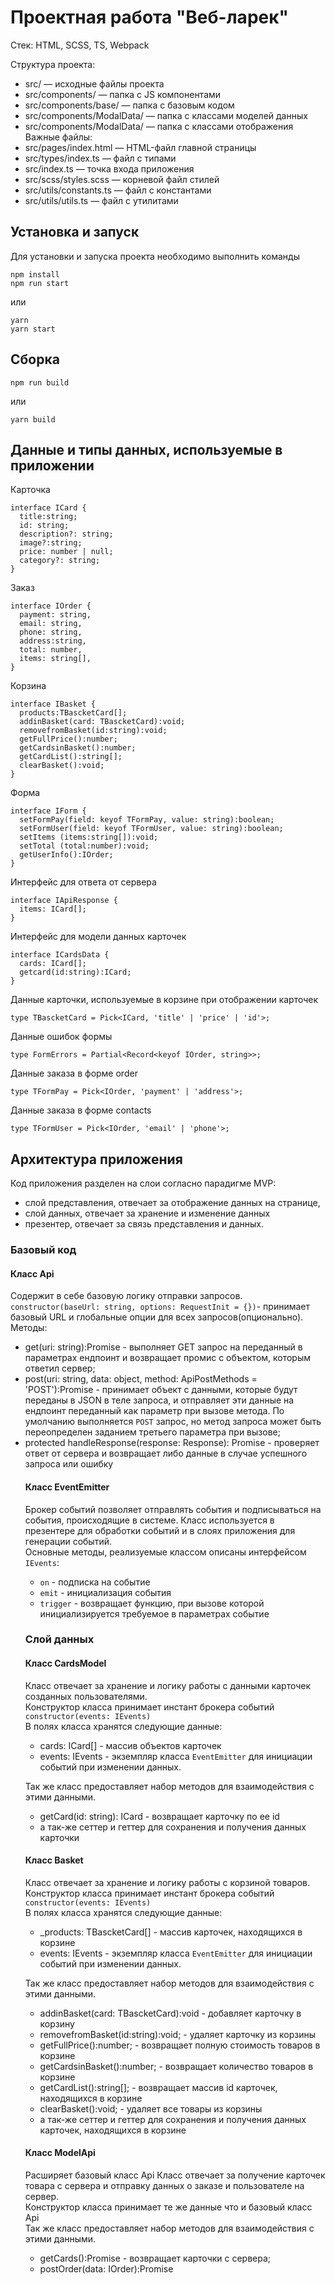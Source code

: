 # Проектная работа "Веб-ларек"

Стек: HTML, SCSS, TS, Webpack

Структура проекта:
- src/ — исходные файлы проекта
- src/components/ — папка с JS компонентами
- src/components/base/ — папка с базовым кодом
- src/components/ModalData/ — папка с классами моделей данных
- src/components/ModalData/ — папка с классами отображения
Важные файлы:
- src/pages/index.html — HTML-файл главной страницы
- src/types/index.ts — файл с типами
- src/index.ts — точка входа приложения
- src/sсss/styles.scss — корневой файл стилей
- src/utils/constants.ts — файл с константами
- src/utils/utils.ts — файл с утилитами

## Установка и запуск
Для установки и запуска проекта необходимо выполнить команды

```
npm install
npm run start
```

или

```
yarn
yarn start
```
## Сборка

```
npm run build
```

или

```
yarn build
```


## Данные и типы данных, используемые в приложении

Карточка

```
interface ICard {
  title:string;
  id: string;
  description?: string;
  image?:string;
  price: number | null;
  category?: string;
}
```

Заказ

```
interface IOrder {
  payment: string,
  email: string,
  phone: string,
  address:string,
  total: number,
  items: string[],
}
```

Корзина
```
interface IBasket {
  products:TBascketCard[];
  addinBasket(card: TBascketCard):void;
  removefromBasket(id:string):void; 
  getFullPrice():number;
  getCardsinBasket():number;
  getCardList():string[];
  clearBasket():void;
}
```

Форма
```
interface IForm {
  setFormPay(field: keyof TFormPay, value: string):boolean;
  setFormUser(field: keyof TFormUser, value: string):boolean;
  setItems (items:string[]):void;
  setTotal (total:number):void;
  getUserInfo():IOrder;
}
```

Интерфейс для ответа от сервера

```
interface IApiResponse {
  items: ICard[];
}
```
Интерфейс для модели данных карточек

```
interface ICardsData {
  cards: ICard[];
  getcard(id:string):ICard; 
}
```

Данные карточки, используемые в корзине при отображении карточек
```
type TBascketCard = Pick<ICard, 'title' | 'price' | 'id'>;
```

Данные ошибок формы

```
type FormErrors = Partial<Record<keyof IOrder, string>>;
```
Данные заказа в форме order
```
type TFormPay = Pick<IOrder, 'payment' | 'address'>;
```
Данные заказа в форме contacts
```
type TFormUser = Pick<IOrder, 'email' | 'phone'>;
```

## Архитектура приложения

Код приложения разделен на слои согласно парадигме MVP: 
- слой представления, отвечает за отображение данных на странице, 
- слой данных, отвечает за хранение и изменение данных
- презентер, отвечает за связь представления и данных.

### Базовый код

#### Класс Api
Содержит в себе базовую логику отправки запросов. 
`constructor(baseUrl: string, options: RequestInit = {})`- принимает базовый URL и глобальные опции для всех запросов(опционально).\
Методы: 
- get(uri: string):Promise<object> - выполняет GET запрос на переданный в параметрах ендпоинт и возвращает промис с объектом, которым ответил сервер;
- post(uri: string, data: object, method: ApiPostMethods = 'POST'):Promise<object> - принимает объект с данными, которые будут переданы в JSON в теле запроса, и отправляет эти данные на ендпоинт переданный как параметр при вызове метода. По умолчанию выполняется `POST` запрос, но метод запроса может быть переопределен заданием третьего параметра при вызове;
- protected handleResponse(response: Response): Promise<object> - проверяет ответ от сервера и возвращает либо данные в случае успешного запроса или ошибку

#### Класс EventEmitter
Брокер событий позволяет отправлять события и подписываться на события, происходящие в системе. Класс используется в презентере для обработки событий и в слоях приложения для генерации событий.  
Основные методы, реализуемые классом описаны интерфейсом `IEvents`:
- `on` - подписка на событие
- `emit` - инициализация события
- `trigger` - возвращает функцию, при вызове которой инициализируется требуемое в параметрах событие   

### Слой данных


#### Класс CardsModel
Класс отвечает за хранение и логику работы с данными карточек созданных пользователями.\
Конструктор класса принимает инстант брокера событий\
`constructor(events: IEvents)`\
В полях класса хранятся следующие данные:
- cards: ICard[] - массив объектов карточек
- events: IEvents - экземпляр класса `EventEmitter` для инициации событий при изменении данных.

Так же класс предоставляет набор методов для взаимодействия с этими данными.
- getCard(id: string): ICard - возвращает карточку по ее id
- а так-же сеттер и геттер для сохранения и получения данных карточки

#### Класс Basket
Класс отвечает за хранение и логику работы с корзиной товаров.\
Конструктор класса принимает инстант брокера событий\
`constructor(events: IEvents)`\
В полях класса хранятся следующие данные:
- _products: TBascketCard[] - массив карточек, находящихся в корзине
- events: IEvents - экземпляр класса `EventEmitter` для инициации событий при изменении данных.

Так же класс предоставляет набор методов для взаимодействия с этими данными.
- addinBasket(card: TBascketCard):void - добавляет карточку в корзину
- removefromBasket(id:string):void; - удаляет карточку из корзины
- getFullPrice():number; - возвращает полную стоимость товаров в корзине
- getCardsinBasket():number; - возвращает количество товаров в корзине
- getCardList():string[]; - возвращает массив id карточек, находящихся в корзине
- clearBasket():void; - удаляет все товары из корзины
- а так-же сеттер и геттер для сохранения и получения данных карточек, находящихся в корзине

#### Класс ModelApi
Расширяет базовый класс Api
Класс отвечает за получение карточек товара с сервера и отправку данных о заказе и пользователе на сервер.\
Конструктор класса принимает те же данные что и базовый класс Api\
Так же класс предоставляет набор методов для взаимодействия с этими данными.
- getCards():Promise<IApiResponse> - возвращает карточки с сервера;
- postOrder(data: IOrder):Promise<object> - отправляет данные о заказе на сервер.

#### Класс FormModel
Класс отвечает за хранение данных о заказе и пользователе и за валидацию и логику работы с формами .\
Конструктор класса принимает инстант брокера событий\
`constructor(events: IEvents)`\
В полях класса хранятся следующие данные:
- order: IOrder = {
		payment: '',
		email: '',
		phone: '',
		address: '',
		total: 0,
		items: [],
	}; - объект, содержащий данные о пользователе(телефон, адрес, е-mail), выбранный способ оплаты, сумму заказа  и список id карточек, выбранных товаров;
- events: IEvents - экземпляр класса `EventEmitter` для инициации событий при изменении данных;
- formErrors: FormErrors - объект содержащий информацию об ошиках валидации для каждого из полей (адрес, телефон, e-mail, выбор способа оплаты)
Так же класс предоставляет набор методов для взаимодействия с этими данными.
- setFormPay(field: keyof TFormPay, value: string):boolean - сохраняет выбранный способ оплаты и адрес пользователя, валидирует введенные данные пользователя
- setFormUser(field: keyof TFormUser, value: string):boolean - сохраняет телефон и e-mail пользователя, валидирует введенные данные пользователя
- setItems (items:string[]):void - сохраняет в объект order массив id карточек, находящихся в корзине;
- setTotal (total:number):void - сохраняет в объект order полную стоимость корзины
- getUserInfo():IOrder - возвращает данные заказа и данные введенные пользователем
- protected validateFormUser():boolean - валидирует данные введенные в форму contacts (телефон и e-mail)
- protected validateFormPay():boolean - валидирует данные введенные в форму order (способ оплаты и адрес)



### Классы представления
Все классы представления отвечают за отображение внутри контейнера (DOM-элемент) передаваемых в них данных.

#### Базовый Класс Component
Класс является дженериком и родителем всех компонентов слоя представления. В дженерик принимает тип объекта, в котором данные будут передаваться в метод render для отображения данных в компоненте./
В конструктор принимает элемент разметки, являющийся основным родительским контейнером компонента. 
`constructor(protected readonly container: HTMLElement)`\
Методы:
- toggleClass(element: HTMLElement, className: string, force?: boolean) - переключение класса html элемента
- protected setText(element: HTMLElement, value: unknown) - установка тесктового содержимого html элементу 
- setDisabled(element: HTMLElement, state: boolean) - добавление или удаление атрибута disabled
- protected setHidden(element: HTMLElement) - скртытие html элемента
-  protected setVisible(element: HTMLElement) - сделать html элемент видимым
- protected setImage(element: HTMLImageElement, src: string, alt?: string) - установить изображение
- render(data?: Partial<T>): HTMLElement -  отвечает за сохранение полученных в параметре данных в полях компонентов через их сеттеры, возвращает обновленный контейнер компонента.

#### Класс ModalView
Реализует модальное окно. Устанавливает слушатели на клик в оверлей и кнопку-крестик для закрытия попапа.  
- `constructor(container: HTMLElement, events: IEvents)` Конструктор принимает DOM элемент темплейта модального окна и экземпляр класса `EventEmitter` для возможности инициации событий.

Поля класса
- _closeButton: HTMLButtonElement - кнопка закрытия модального окна;
- _content: HTMLElement - элемент, в который вставляется содержимое для отображения разных модальных окон сайта;

Методы:
- сеттер content - заменяет содержимое модального окна
- open():void - открывает модальное окно
- close():void - закрывает модальное окно
- protected _toggleModal(state: boolean = true):void - метод добавляющий или убирающий scc класс открытия модального окна
- protected _handleEscape (evt: KeyboardEvent):void - закрытие модального окна при нажатии на кнопку `Esc`
- render(data: IModalData): HTMLElement - расширяет родительский метод render, управляет отображением модального окна, а также открывает его.


#### Класс FormView
 Предназначен для отображения форм внутри модального окна. 
 Устанавливает слушатели на клик принажатии на кнопки выбора способа оплаты, кнопку подтверждения формы и слушатель на изменения вводимых данных в поле input
`constructor(container: HTMLElement, events: IEvents)` Конструктор принимает DOM элемент темплейта формы и экземпляр класса `EventEmitter` для возможности инициации событий.
Поля класса:
- events: IEvents - экземпляр класса `EventEmitter` для инициации событий при изменении данных;
- submitButton: HTMLButtonElement - кнопка подтверждения
- formName: string - значение атрибута name формы
- _errors: HTMLElement - элемент разметки, где отображаются ошибки валидации формы;
- _paymentButton?: HTMLButtonElement[] - массив кнопок, отвечающих за выбор способа оплаты

Методы:
- сеттер valid - меняет активность кнопки подтверждения в зависимости от валидности введенных данных
- сеттер errors - отображает ошибки валидации формы
- protected selectButton(pay: string):void - выделение кнопки при нажатии на нее


#### Класс BasketView
Предназначен для отображения корзины внутри модального окна и отображения количества элементов в корзине на иконке корзины на главной странице. 
 Устанавливает слушатели на клик принажатии на кнопку оформления заказа внутри модального окна и на иконку корзины на главной странице\
`constructor(container: HTMLElement, events: IEvents)` Конструктор принимает DOM элемент темплейта корзины и экземпляр класса `EventEmitter` для возможности инициации событий.\
Поля класса:
- events: IEvents - экземпляр класса `EventEmitter` для инициации событий при изменении данных;
- _cardsList:HTMLElement - элемент ul списка товаров, находящихся в корзине
- basketButton:HTMLButtonElement - кнопка оформления заказа;
- _basketPrice:HTMLElement - элемент отображения стоимости корзины;
- headerBasketButton:HTMLButtonElement - кнопка корзины на главной странице;
- headerBasketCounter:HTMLElement - элемент отображения количества товаров в корзине.

Методы:
- renderHeaderBasketCounter(value: number):void - отображает количество товаров в корзине;
- сеттер basketPrice - отображает цену товаров в корзине и сообщение "Корзина пуста", если товары в корзине отсутствуют;
- сеттер items - отображают переданный массив html элементов товаров в корзине

#### Класс Page
Предназначен для отображения массива карточек на главной странице. 
constructor(container: HTMLElement) Конструктор принимает элемент, внутри которого будет отображаться массив html элементов.
- _wrapper: HTMLElement - элемент обертки для главной страницы сайта
Методы:
- сеттер catalog - заменяет все элементы внутри container на переданный массив html элементов
- сеттер locked - блокирует прокрутку страницы при открытии модального окна; при закрытии модального окна возвращает возможность прокрутки страницы

#### Класс SuccessView
Предназначен для отображения успешного результата покупки внутри модального окна. 
 Устанавливает слушатели на клик при нажатии на кнопку успешного оформления заказа
constructor(container: HTMLElement, events: IEvents) Конструктор принимает DOM элемент темплейта успешного оформления заказа и экземпляр класса `EventEmitter` для возможности инициации событий.
Поля класса:
- button: HTMLButtonElement - кнопка успешного оформления заказа
- events:IEvents - экземпляр класса `EventEmitter` для инициации событий при изменении данных;
- _fullSum : HTMLElement - элемент для отображения общей стоимости покупки
методы:
- сеттер fullSum - отображает полную стоимость покупки

#### Класс CardView
Предназначен для отображения элемента карточки на главной страницы, при открытии модального окна карточки и для отображения элемента карточки внутри корзины. 
Устанавливает слушатели на клик при нажатии на кнопку добавления в корзину, удаления из корзины и при нажатии на карточку на главной странице сайта для отображения полной информации о товаре.
constructor(container: HTMLElement, events: IEvents) Конструктор принимает DOM элемент темплейта успешного оформления заказа и экземпляр класса `EventEmitter` для возможности инициации событий.
Поля класса:
- _category?: HTMLElement - элемент для отображения категории товара;
- _title: HTMLElement - элемент для отображения заголовка;
- _image?: HTMLImageElement - элемент отбражения изображения;
- _price: HTMLElement - элемент отображения цены товара;
- _button: HTMLButtonElement - кнопка для добавления либо удаления товара в зависимости от открытого модального окна;
- _description?: HTMLElement - элемент для отображения описания товара;
- events: IEvents - - экземпляр класса `EventEmitter` для инициации событий при изменении данных;
- _cardId:string - сохраняет id карточки
- index:HTMLElement - сохраняет номер элемента карточки в корзине
- protected _categoryColor = <Record<string, string>> {
    "софт-скил": "soft",
    "другое": "other",
    "дополнительное": "additional",
    "кнопка": "button",
    "хард-скил": "hard"
  } - описание категории товаров
Методы:
- сеттеры для отображения элементов разметки карточки (description,price, title, image, category) и id карточки 
- геттер для id карточки
- renderIndex (index:number):void - отображения порядкового номера карточки в корзине
- protected setPrice(value: number | null): string - отображает цену товара в карточке, в случае если value = null  делает неактивной кнопку покупки товара
- 

## Взаимодействие компонентов
Код, описывающий взаимодействие представления и данных между собой находится в файле `index.ts`, выполняющем роль презентера.\
Взаимодействие осуществляется за счет событий генерируемых с помощью брокера событий и обработчиков этих событий, описанных в `index.ts`\
В `index.ts` сначала создаются экземпляры всех необходимых классов, а затем настраивается обработка событий.

*Список всех событий, которые могут генерироваться в системе:*\

*События изменения данных (генерируются классами моделями данных)*
`orderformErrors:change` - событие, сообщающее о валидации данных в форме выбора способа оплаты и введения адреса, а также сообщающее необходимости обновления отображения ошибок валидации\
`contactformErrors:change`- событие, сообщающее о валидации данных в форме введения телефона и e-mail, а также сообщающее необходимости обновления отображения ошибок валидации\


*События, возникающие при взаимодействии пользователя с интерфейсом (генерируются классами, отвечающими за представление)*
`basket:add` - добавление товара в корзину\
`basket:delete` - удаление товара из корзины\
`card:open` - открытие подробной информации о товаре\
`basket:buy` - открытие модального окна с выбором способа оплаты и введением адреса пользователя\
`basket:open` - открытие модального окна с корзиной\
`payment:change` - событие, сообщающее о выборе или смене способа оплаты товара\
`order.address:change` - изменение данных в поле ввода адреса\
`contacts.email:change` - изменение данных в поле ввода email\
`contacts.phone:change` - изменение данных в поле ввода телефона\
`order:submit` - сохранение данных пользователя (адрес и способ оплаты)\
`contacts:submit` - сохранение данных пользователя (телефон и e-mail)\
`modal:open` - открытие модального окна\
`modal:close` - закрытие модального окна\
`success` - открытие страницы с каталогом товаром (главной страницы)\